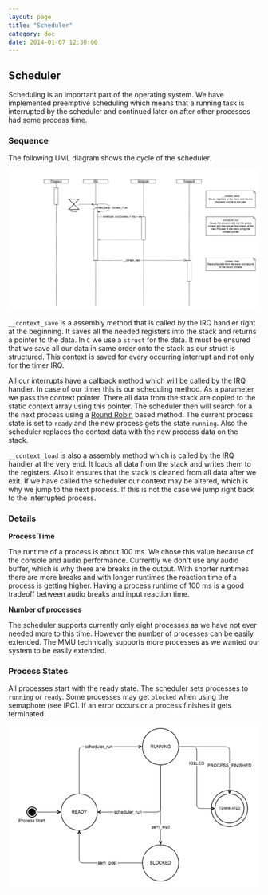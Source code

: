 ```yaml
---
layout: page
title: "Scheduler"
category: doc
date: 2014-01-07 12:30:00
---
```


## Scheduler
Scheduling is an important part of the operating system. We have implemented preemptive scheduling which means that a running task is interrupted by the scheduler and continued later on after other processes had some process time.

### Sequence
The following UML diagram shows the cycle of the scheduler.

![seq_scheduler](../images/seq_scheduler.png)

`__context_save` is a assembly method that is called by the IRQ handler right at the beginning.
It saves all the needed registers into the stack and returns a pointer to the data.
In `C` we use a `struct` for the data. It must be ensured that we save all our data in same order onto the stack as our struct is structured.
This context is saved for every occurring interrupt and not only for the timer IRQ.

All our interrupts have a callback method which will be called by the IRQ handler. In case of our timer this is our scheduling method. As a parameter we pass the context pointer.
There all data from the stack are copied to the static context array using this pointer.
The scheduler then will search for a the next process using a [Round Robin][@round_robin] based method.
The current process state is set to `ready` and the new process gets the state `running`. Also the scheduler replaces the context data with the new process data on the stack.

`__context_load` is also a assembly method which is called by the IRQ handler at the very end.
It loads all data from the stack and writes them to the registers. Also it ensures that the stack is cleaned from all data after we exit.
If we have called the scheduler our context may be altered, which is why we jump to the next process. If this is not the case we jump right back to the interrupted process.

### Details

**Process Time**

The runtime of a process is about 100 ms. We chose this value because of the console and audio performance. Currently we don't use any audio buffer, which is why there are breaks in the output. With shorter runtimes there are more breaks and with longer runtimes the reaction time of a process is getting higher. Having a process runtime of 100 ms is a good tradeoff between audio breaks and input reaction time.

**Number of processes**

The scheduler supports currently only eight processes as we have not ever needed more to this time. However the number of processes can be easily extended.
The MMU technically supports more processes as we wanted our system to be easily extended.

### Process States

All processes start with the ready state. The scheduler sets processes to `running` or `ready`. Some processes may get `blocked` when using the semaphore (see IPC). If an error occurs or a process finishes it gets terminated.

![Process States](../images/process_states.png)

[@round_robin]: https://books.google.at/books?id=RzP3iH0BSW0C&pg=PA60&dq=round+robin+scheduling&hl=en&sa=X&ved=0CB4Q6AEwAGoVChMI09zbh8fkxgIVRj0UCh03zASs#v=onepage&q=round%20robin%20scheduling&f=false "Real-Time Concepts for Embedded Systems, by Qing Li, Caroline Yao, p. 60"
